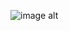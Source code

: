 
![image alt](https://github.com/Snehith18226/Medicine_Reminder/tree/9d5d0d4a1d9d1787fc4b1c3529f58d9bf86a6405/screenshots)
